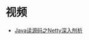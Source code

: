 


# 视频

 * [Java读源码之Netty深入刨析](https://www.bilibili.com/video/av52697120/?spm_id_from=333.788.videocard.16)
